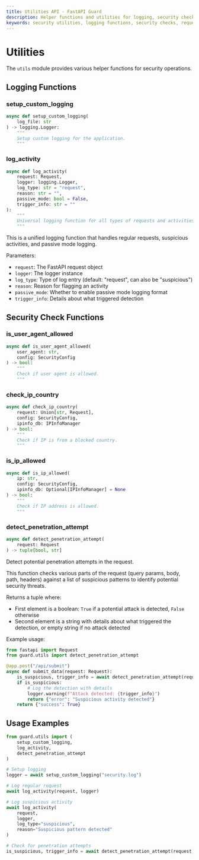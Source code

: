 ```yaml
---
title: Utilities API - FastAPI Guard
description: Helper functions and utilities for logging, security checks, and request handling in FastAPI Guard
keywords: security utilities, logging functions, security checks, request handling
---
```


# Utilities

The `utils` module provides various helper functions for security operations.

## Logging Functions

### setup_custom_logging

```python
async def setup_custom_logging(
    log_file: str
) -> logging.Logger:
    """
    Setup custom logging for the application.
    """
```

### log_activity

```python
async def log_activity(
    request: Request,
    logger: logging.Logger,
    log_type: str = "request",
    reason: str = "",
    passive_mode: bool = False,
    trigger_info: str = ""
):
    """
    Universal logging function for all types of requests and activities.
    """
```

This is a unified logging function that handles regular requests, suspicious activities, and passive mode logging.

Parameters:
- `request`: The FastAPI request object
- `logger`: The logger instance
- `log_type`: Type of log entry (default: "request", can also be "suspicious")
- `reason`: Reason for flagging an activity
- `passive_mode`: Whether to enable passive mode logging format
- `trigger_info`: Details about what triggered detection

## Security Check Functions

### is_user_agent_allowed

```python
async def is_user_agent_allowed(
    user_agent: str,
    config: SecurityConfig
) -> bool:
    """
    Check if user agent is allowed.
    """
```

### check_ip_country

```python
async def check_ip_country(
    request: Union[str, Request],
    config: SecurityConfig,
    ipinfo_db: IPInfoManager
) -> bool:
    """
    Check if IP is from a blocked country.
    """
```

### is_ip_allowed

```python
async def is_ip_allowed(
    ip: str,
    config: SecurityConfig,
    ipinfo_db: Optional[IPInfoManager] = None
) -> bool:
    """
    Check if IP address is allowed.
    """
```

### detect_penetration_attempt

```python
async def detect_penetration_attempt(
    request: Request
) -> tuple[bool, str]
```

Detect potential penetration attempts in the request.

This function checks various parts of the request (query params, body, path, headers) against a list of suspicious patterns to identify potential security threats.

Returns a tuple where:
- First element is a boolean: `True` if a potential attack is detected, `False` otherwise
- Second element is a string with details about what triggered the detection, or empty string if no attack detected

Example usage:

```python
from fastapi import Request
from guard.utils import detect_penetration_attempt

@app.post("/api/submit")
async def submit_data(request: Request):
    is_suspicious, trigger_info = await detect_penetration_attempt(request)
    if is_suspicious:
        # Log the detection with details
        logger.warning(f"Attack detected: {trigger_info}")
        return {"error": "Suspicious activity detected"}
    return {"success": True}
```

## Usage Examples

```python
from guard.utils import (
    setup_custom_logging,
    log_activity,
    detect_penetration_attempt
)

# Setup logging
logger = await setup_custom_logging("security.log")

# Log regular request
await log_activity(request, logger)

# Log suspicious activity
await log_activity(
    request,
    logger,
    log_type="suspicious",
    reason="Suspicious pattern detected"
)

# Check for penetration attempts
is_suspicious, trigger_info = await detect_penetration_attempt(request)
```